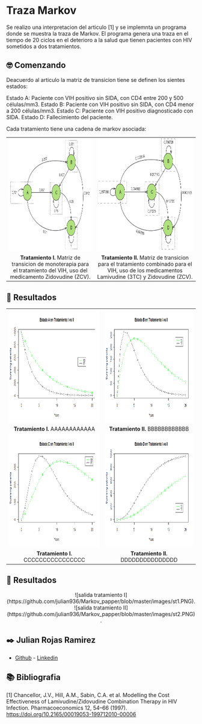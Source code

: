 # Traza Markov

Se realizo una interpretacion del articulo [1] y se implemnta un programa donde se muestra la traza de Markov.
El programa genera una traza en el tiempo de 20 ciclos en el deterioro a la salud que tienen 
pacientes con HIV sometidos a dos tratamientos. 

## 🤓 Comenzando 

Deacuerdo al articulo la matriz de transicion tiene se definen los sientes estados:

Estado A: Paciente con VIH positivo sin SIDA, con CD4 entre 200 y 500 células/mm3.
Estado B: Paciente con VIH positivo sin SIDA, con CD4 menor a 200 células/mm3.
Estado C: Paciente con VIH positivo diagnosticado con SIDA.
Estado D: Fallecimiento del paciente.

Cada tratamiento tiene una cadena de markov asociada:

<table style="text-align:center;">
  <tr>
      <td> <img width="350" height="300" src="https://github.com/julian936/Markov_papper/blob/master/images/T1.PNG"></td>
      <td> <img width="350" height="300" src="https://github.com/julian936/Markov_papper/blob/master/images/T2.PNG"></td>
   </tr> 
   <tr>
      <td><b>Tratamiento I.</b> Matriz de transicion de monoterapia para el tratamiento del VIH, uso del medicamento Zidovudine (ZCV).</td>
      <td><b>Tratamiento II.</b> Matriz de transicion para el tratamiento combinado para el VIH, uso de los medicamentos Lamivudine (3TC) y Zidovudine (ZCV).</td>
  </tr>
</table>


## 🚀 Resultados 



<table style="text-align:center;">
  <tr>
      <td> <img width="350" height="300" src="https://github.com/julian936/Markov_papper/blob/master/images/RplotA.png"></td>
      <td> <img width="350" height="300" src="https://github.com/julian936/Markov_papper/blob/master/images/RplotB.png"></td>
   </tr> 
   <tr>
      <td><b>Tratamiento I.</b> AAAAAAAAAAAA</td>
      <td><b>Tratamiento II.</b> BBBBBBBBBBBB</td>
  </tr>
  <tr>
      <td> <img width="350" height="300" src="https://github.com/julian936/Markov_papper/blob/master/images/RplotC.png"></td>
      <td> <img width="350" height="300" src="https://github.com/julian936/Markov_papper/blob/master/images/RplotD.png"></td>
   </tr> 
   <tr>
      <td><b>Tratamiento I.</b> CCCCCCCCCCCCCCCC </td>
      <td><b>Tratamiento II.</b> DDDDDDDDDDDDDDD  </td>
  </tr>
</table>



## 🚀 Resultados 



</center>
<center>
![salida tratamiento I](https://github.com/julian936/Markov_papper/blob/master/images/st1.PNG).
</center>
<center>
![salida tratamiento II](https://github.com/julian936/Markov_papper/blob/master/images/st2.PNG).
</center>


## ✒️ Julian Rojas Ramirez 

- [Github](https://github.com/julian936) - [Linkedin](https://www.linkedin.com/in/julian-rojas-ramirez-040a2552/)


## 📚 Bibliografia

 [1] Chancellor, J.V., Hill, A.M., Sabin, C.A. et al. Modelling the Cost Effectiveness of Lamivudine/Zidovudine Combination Therapy in HIV Infection. Pharmacoeconomics 12, 54–66 (1997). https://doi.org/10.2165/00019053-199712010-00006
